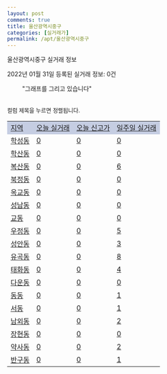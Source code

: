 ```yaml
---
layout: post
comments: true
title: 울산광역시중구
categories: [실거래가]
permalink: /apt/울산광역시중구
---
```


울산광역시중구 실거래 정보

2022년 01월 31일 등록된 실거래 정보: 0건

<!--<script async src="https://pagead2.googlesyndication.com/pagead/js/adsbygoogle.js?client=ca-pub-3485438051770037"
 crossorigin="anonymous"></script>-->

<script type="text/javascript">
  google.charts.load('current', {'packages':['corechart']});
  google.charts.setOnLoadCallback(drawChart);

  function drawChart() {
    var data = google.visualization.arrayToDataTable([['거래일', '매매', '전월세', '전매'], ['21-01', 1, 0, 0], ['21-02', 143, 149, 11], ['21-03', 158, 165, 8], ['21-04', 161, 147, 153], ['21-05', 178, 111, 73], ['21-06', 207, 130, 3], ['21-07', 203, 145, 6], ['21-08', 220, 126, 14], ['21-09', 217, 129, 5], ['21-10', 235, 157, 4], ['21-11', 169, 134, 3], ['21-12', 116, 119, 0], ['22-01', 76, 79, 4]]);

    var options = {
      title: '최근 1년간 유형별 거래량 추이',
      legend: { position: 'bottom' }
    };

    setTimeout(function() {
        var chart = new google.visualization.LineChart(document.getElementById('columnchart_material'));
        chart.draw(data, (options));
        document.getElementById('loading').style.display = 'none';
        var dayLabel = (new Date()).getDay();
        if (dayLabel < 2) {
            sorttable.innerSortFunction.apply(document.getElementById('week'), []);
            sorttable.innerSortFunction.apply(document.getElementById('week'), []);        
        }
        else {
            sorttable.innerSortFunction.apply(document.getElementById('today'), []);
            sorttable.innerSortFunction.apply(document.getElementById('today'), []);
        }
    }, 200);

  }
</script>

<div id="loading" style="z-index:20; display: block; margin-left: 35px">"그래프를 그리고 있습니다"</div>
<div id="columnchart_material" style="width: 95%; margin-left: -35px; display: block"></div>
<!--<div style="width: 95%; margin-left: -35px; display: block">
      <script async src="https://pagead2.googlesyndication.com/pagead/js/adsbygoogle.js?client=ca-pub-3485438051770037"
          crossorigin="anonymous"></script>
      <ins class="adsbygoogle"
          style="display:block"
          data-ad-format="fluid"
          data-ad-layout-key="-fb+5w+4e-db+86"
          data-ad-client="ca-pub-3485438051770037"
          data-ad-slot="1827090281"></ins>
      <script>
          (adsbygoogle = window.adsbygoogle || []).push({});
      </script>
</div>-->
<br>

<font size='small' style='font-size: small;'>컬럼 제목을 누르면 정렬됩니다.</font>
<table class="sortable">
  <tr style='background-color: rgba(114, 132, 186,0.4);'>
    <td id="region"><a href="#">지역</a></td>
    <td id="today"><a href="#">오늘 실거래</a></td>
    <td id="today_new"><a href="#">오늘 신고가</a></td>
    <td id="week"><a href="#">일주일 실거래</a></td>
  </tr>

  
  <tr class="item">
    <td><a href="울산광역시중구학성동">학성동</a></td>
    <td><a href="울산광역시중구학성동">0</a></td>
    <td><a href="울산광역시중구학성동">0</a></td>
    <td><a href="울산광역시중구학성동">0</a></td>
  </tr>
    

  <tr class="item">
    <td><a href="울산광역시중구학산동">학산동</a></td>
    <td><a href="울산광역시중구학산동">0</a></td>
    <td><a href="울산광역시중구학산동">0</a></td>
    <td><a href="울산광역시중구학산동">0</a></td>
  </tr>
    

  <tr class="item">
    <td><a href="울산광역시중구복산동">복산동</a></td>
    <td><a href="울산광역시중구복산동">0</a></td>
    <td><a href="울산광역시중구복산동">0</a></td>
    <td><a href="울산광역시중구복산동">6</a></td>
  </tr>
    

  <tr class="item">
    <td><a href="울산광역시중구북정동">북정동</a></td>
    <td><a href="울산광역시중구북정동">0</a></td>
    <td><a href="울산광역시중구북정동">0</a></td>
    <td><a href="울산광역시중구북정동">0</a></td>
  </tr>
    

  <tr class="item">
    <td><a href="울산광역시중구옥교동">옥교동</a></td>
    <td><a href="울산광역시중구옥교동">0</a></td>
    <td><a href="울산광역시중구옥교동">0</a></td>
    <td><a href="울산광역시중구옥교동">0</a></td>
  </tr>
    

  <tr class="item">
    <td><a href="울산광역시중구성남동">성남동</a></td>
    <td><a href="울산광역시중구성남동">0</a></td>
    <td><a href="울산광역시중구성남동">0</a></td>
    <td><a href="울산광역시중구성남동">0</a></td>
  </tr>
    

  <tr class="item">
    <td><a href="울산광역시중구교동">교동</a></td>
    <td><a href="울산광역시중구교동">0</a></td>
    <td><a href="울산광역시중구교동">0</a></td>
    <td><a href="울산광역시중구교동">0</a></td>
  </tr>
    

  <tr class="item">
    <td><a href="울산광역시중구우정동">우정동</a></td>
    <td><a href="울산광역시중구우정동">0</a></td>
    <td><a href="울산광역시중구우정동">0</a></td>
    <td><a href="울산광역시중구우정동">5</a></td>
  </tr>
    

  <tr class="item">
    <td><a href="울산광역시중구성안동">성안동</a></td>
    <td><a href="울산광역시중구성안동">0</a></td>
    <td><a href="울산광역시중구성안동">0</a></td>
    <td><a href="울산광역시중구성안동">3</a></td>
  </tr>
    

  <tr class="item">
    <td><a href="울산광역시중구유곡동">유곡동</a></td>
    <td><a href="울산광역시중구유곡동">0</a></td>
    <td><a href="울산광역시중구유곡동">0</a></td>
    <td><a href="울산광역시중구유곡동">8</a></td>
  </tr>
    

  <tr class="item">
    <td><a href="울산광역시중구태화동">태화동</a></td>
    <td><a href="울산광역시중구태화동">0</a></td>
    <td><a href="울산광역시중구태화동">0</a></td>
    <td><a href="울산광역시중구태화동">4</a></td>
  </tr>
    

  <tr class="item">
    <td><a href="울산광역시중구다운동">다운동</a></td>
    <td><a href="울산광역시중구다운동">0</a></td>
    <td><a href="울산광역시중구다운동">0</a></td>
    <td><a href="울산광역시중구다운동">0</a></td>
  </tr>
    

  <tr class="item">
    <td><a href="울산광역시중구동동">동동</a></td>
    <td><a href="울산광역시중구동동">0</a></td>
    <td><a href="울산광역시중구동동">0</a></td>
    <td><a href="울산광역시중구동동">1</a></td>
  </tr>
    

  <tr class="item">
    <td><a href="울산광역시중구서동">서동</a></td>
    <td><a href="울산광역시중구서동">0</a></td>
    <td><a href="울산광역시중구서동">0</a></td>
    <td><a href="울산광역시중구서동">1</a></td>
  </tr>
    

  <tr class="item">
    <td><a href="울산광역시중구남외동">남외동</a></td>
    <td><a href="울산광역시중구남외동">0</a></td>
    <td><a href="울산광역시중구남외동">0</a></td>
    <td><a href="울산광역시중구남외동">2</a></td>
  </tr>
    

  <tr class="item">
    <td><a href="울산광역시중구장현동">장현동</a></td>
    <td><a href="울산광역시중구장현동">0</a></td>
    <td><a href="울산광역시중구장현동">0</a></td>
    <td><a href="울산광역시중구장현동">0</a></td>
  </tr>
    

  <tr class="item">
    <td><a href="울산광역시중구약사동">약사동</a></td>
    <td><a href="울산광역시중구약사동">0</a></td>
    <td><a href="울산광역시중구약사동">0</a></td>
    <td><a href="울산광역시중구약사동">2</a></td>
  </tr>
    

  <tr class="item">
    <td><a href="울산광역시중구반구동">반구동</a></td>
    <td><a href="울산광역시중구반구동">0</a></td>
    <td><a href="울산광역시중구반구동">0</a></td>
    <td><a href="울산광역시중구반구동">1</a></td>
  </tr>
    


</table>


    